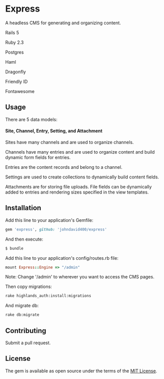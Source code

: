 # Express
A headless CMS for generating and organizing content.

Rails 5

Ruby 2.3

Postgres

Haml

Dragonfly

Friendly ID

Fontawesome

## Usage

There are 5 data models:

#### Site, Channel, Entry, Setting, and Attachment

Sites have many channels and are used to organize channels.

Channels have many entries and are used to organize content and build dynamic form fields for entries.

Entries are the content records and belong to a channel.

Settings are used to create collections to dynamically build content fields.

Attachments are for storing file uploads. File fields can be dynamically added to entries and rendering sizes specified in the view templates.


## Installation
Add this line to your application's Gemfile:

```ruby
gem 'express', github: 'johndavid400/express'
```

And then execute:
```bash
$ bundle
```

Add this line to your application's config/routes.rb file:


```ruby
mount Express::Engine => "/admin"
```

Note: Change '/admin' to wherever you want to access the CMS pages.

Then copy migrations:
```bash
rake highlands_auth:install:migrations
```

And migrate db:
```bash
rake db:migrate
```


## Contributing
Submit a pull request.

## License
The gem is available as open source under the terms of the [MIT License](http://opensource.org/licenses/MIT).

